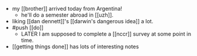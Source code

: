 - my [[brother]] arrived today from Argentina!
	- he'll do a semester abroad in [[uzh]].
- liking [[dan dennett]]'s [[darwin's dangerous idea]] a lot.
- #push [[do]]
	- LATER I am supposed to complete a [[nccr]] survey at some point in time.
- [[getting things done]] has lots of interesting notes